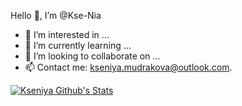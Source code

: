Hello 👋, I’m @Kse-Nia
- 👀 I’m interested in ...
- 🌱 I’m currently learning ...
- 💞️ I’m looking to collaborate on ...
- 📫 Contact me: kseniya.mudrakova@outlook.com. 


[![Kseniya Github's Stats](https://github-readme-stats.vercel.app/api?username=kse-nia)](https://github.com/kse-nia/github-readme-stats)
